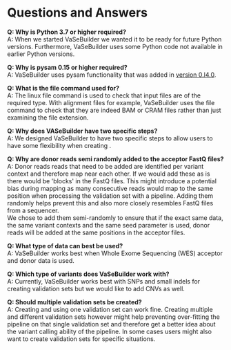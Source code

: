 # Questions and Answers

__Q: Why is Python 3.7 or higher required?__  
A: When we started VaSeBuilder we wanted it to be ready for future Python versions. Furthermore, VaSeBuilder uses some Python code not available in earlier Python versions.

__Q: Why is pysam 0.15 or higher required?__  
A: VaSeBuilder uses pysam functionality that was added in [version 0.l4.0](https://pysam.readthedocs.io/en/latest/release.html#release-0-14-0).

__Q: What is the file command used for?__  
A: The linux file command is used to check that input files are of the required type. With alignment files for example, VaSeBuilder uses the file command to check that they are indeed BAM or CRAM files rather than just examining the file extension.

__Q: Why does VASeBuilder have two specific steps?__  
A: We designed VaSeBuilder to have two specific steps to allow users to have some flexibility when creating .

__Q: Why are donor reads semi randomly added to the acceptor FastQ files?__  
A: Donor reads reads that need to be added are identified per variant context and therefore map near each other. If we would add these as is there would be 'blocks' in the FastQ files. This might introduce a potential bias during mapping as many consecutive reads would map to the same position when processing the validation set with a pipeline. Adding them randomly helps prevent this and also more closely resembles FastQ files from a sequencer.  
We chose to add them semi-randomly to ensure that if the exact same data, the same variant contexts and the same seed parameter is used, donor reads will be added at the same positions in the acceptor files.

__Q: What type of data can best be used?__  
A: VaSeBuilder works best when Whole Exome Sequencing (WES) acceptor and donor data is used.

__Q: Which type of variants does VaSeBuilder work with?__  
A: Currently, VaSeBuilder works best with SNPs and small indels for creating validation sets but we would like to add CNVs as well.

__Q: Should multiple validation sets be created?__  
A: Creating and using one validation set can work fine. Creating multiple and different validation sets however might help preventing over-fitting the pipeline on that single validation set and therefore get a better idea about the variant calling ability of the pipeline. In some cases users might also want to create validation sets for specific situations.
